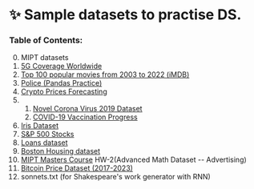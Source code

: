 # ✨ Sample datasets to practise DS.

### Table of Contents:

0. MIPT datasets
1. [5G Coverage Worldwide](https://www.kaggle.com/datasets/ddosad/5g-coverage-worldwide/)
2. [Top 100 popular movies from 2003 to 2022 (iMDB)](https://www.kaggle.com/datasets/georgescutelnicu/top-100-popular-movies-from-2003-to-2022-imdb)
3. [Police (Pandas Practice)](https://www.kaggle.com/datasets/melihkanbay/police)
4. [Crypto Prices Forecasting](https://www.kaggle.com/datasets/sudalairajkumar/cryptocurrencypricehistory/data?select=coin_Tether.csv)
5. 1. [Novel Corona Virus 2019 Dataset](https://www.kaggle.com/datasets/sudalairajkumar/novel-corona-virus-2019-dataset)
   2. [COVID-19 Vaccination Progress](https://www.kaggle.com/datasets/gpreda/covid-world-vaccination-progress)
6. [Iris Dataset](https://www.kaggle.com/datasets/uciml/iris/)
7. [S&P 500 Stocks](https://www.kaggle.com/datasets/whenamancodes/sp-500-stocks/)
8. [Loans dataset](https://www.youtube.com/watch?v=x2NrPeHSPU0)
9. [Boston Housing dataset](https://www.kaggle.com/c/boston-housing)
10. [MIPT Masters Course](https://new.skillfactory.ru/data-science-machine-learning-mipt) HW-2(Advanced Math Dataset -- Advertising)
11. [Bitcoin Price Dataset (2017-2023)](https://www.kaggle.com/datasets/jkraak/bitcoin-price-dataset)
12. sonnets.txt (for Shakespeare's work generator with RNN)

